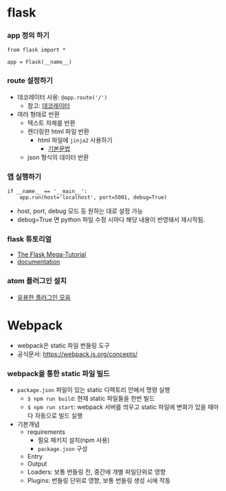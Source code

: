 # flask

### app 정의 하기

```
from flask import *

app = Flask(__name__)
```

### route 설정하기
* 데코레이터 사용: `@app.route('/')`
	* 참고: [데코레이터](https://wikidocs.net/23106)
* 여러 형태로 반환
	* 텍스트 자체를 반환
	* 렌더링한 html 파일 반환
		* html 파일에 `jinja2` 사용하기
			* [기본문법](https://jinja.palletsprojects.com/en/2.10.x/templates/)
	* json 형식의 데이터 반환

### 앱 실행하기
```
if __name__ == '__main__':
    app.run(host='localhost', port=5001, debug=True)
```
* host, port, debug 모드 등 원하는 대로 설정 가능
* debug=True 면 python 파일 수정 시마다 해당 내용이 반영돼서 재시작됨.

### flask 튜토리얼
* [The Flask Mega-Tutorial](https://blog.miguelgrinberg.com/post/the-flask-mega-tutorial-part-i-hello-world)
* [documentation](http://flask.palletsprojects.com/en/1.1.x/)

### atom 플러그인 설치
* [유용한 플러그인 모음](http://superjang.com/archives/3105)


# Webpack

* webpack은 static 파일 번들링 도구
* 공식문서: https://webpack.js.org/concepts/

### webpack을 통한 static 파일 빌드
* `package.json` 파일이 있는 static 디렉토리 안에서 명령 실행
  * `$ npm run build`: 현재 static 파일들을 한번 빌드
  * `$ npm run start`: webpack 서버를 띄우고 static 파일에 변화가 있을 때마다 자동으로 빌드 실행
* 기본개념
	* requirements
		* 필요 패키지 설치(npm 사용)
		* `package.json` 구성
	* Entry
	* Output
	* Loaders: 보통 번들링 전, 중간에 개별 파일단위로 영향
	* Plugins: 번들링 단위로 영향, 보통 번들링 생성 시에 작동

